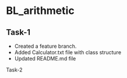 # BL_arithmetic

## Task-1
* Created a feature branch. 
* Added Calculator.txt file with class structure
* Updated README.md file

Task-2
